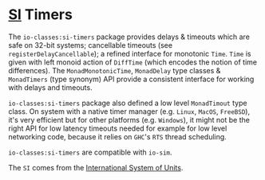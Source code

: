 # [SI] Timers

The `io-classes:si-timers` package provides delays & timeouts which are safe on
32-bit systems; cancellable timeouts (see `registerDelayCancellable`);
a refined interface for monotonic `Time`.  `Time` is given with left monoid
action of `DiffTime` (which encodes the notion of time differences).  The
`MonadMonotonicTime`, `MonadDelay` type classes & `MonadTimers` (type synonym)
API provide a consistent interface for working with delays and timeouts.

`io-classes:si-timers` package also defined a low level `MonadTimout` type
class.  On system with a native timer manager (e.g. `Linux`, `MacOS`,
`FreeBSD`), it's very efficient but for other platforms (e.g.  `Windows`), it
might not be the right API for low latency timeouts needed for example for low
level networking code, because it relies on `GHC`'s `RTS` thread scheduling.

`io-classes:si-timers` are compatible with `io-sim`.

The `SI` comes from the [International System of Units][SI].

[SI]: https://www.wikiwand.com/en/International_System_of_Units
[`io-sim`]: https://hackage.haskell.org/package/io-sim
